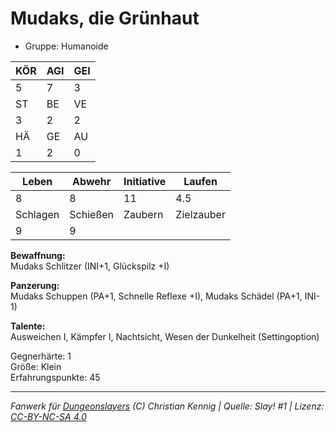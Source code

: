# Mudaks, die Grünhaut  
- Gruppe: Humanoide  

| KÖR | AGI | GEI |  
| --- | --- | --- |  
| 5   | 7   | 3   |
| ST  | BE  | VE  |  
| 3   | 2   | 2   |
| HÄ  | GE  | AU  |  
| 1   | 2   | 0   |


| Leben    | Abwehr   | Initiative | Laufen     |
| -------- | -------- | ---------- | ---------- |
| 8        | 8        | 11         | 4.5        |
| Schlagen | Schießen | Zaubern    | Zielzauber |
| 9        | 9        |            |            |

**Bewaffnung:**  
Mudaks Schlitzer (INI+1, Glückspilz +I)

**Panzerung:**  
Mudaks Schuppen (PA+1, Schnelle Reflexe +I), Mudaks Schädel (PA+1, INI-1)

**Talente:**  
Ausweichen I, Kämpfer I, Nachtsicht, Wesen der Dunkelheit (Settingoption)

Gegnerhärte: 1  
Größe: Klein  
Erfahrungspunkte: 45  



___
*Fanwerk für [Dungeonslayers](https://www.dungeonslayers.net/) (C) Christian Kennig | Quelle: Slay! #1 | Lizenz: [CC-BY-NC-SA 4.0](https://creativecommons.org/licenses/by-nc-sa/4.0/deed.de)*